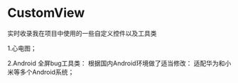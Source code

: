 # CustomView
实时收录我在项目中使用的一些自定义控件以及工具类

1.心电图；

2.Android 全屏bug工具类：
  根据国内Android环境做了适当修改：
     适配华为和小米等多个Android系统；
